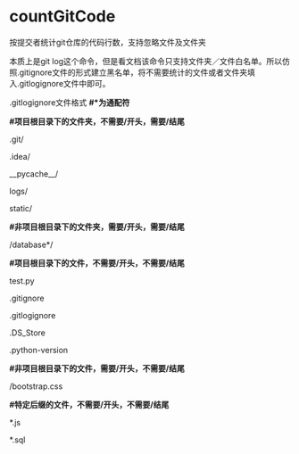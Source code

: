 # countGitCode
按提交者统计git仓库的代码行数，支持忽略文件及文件夹

本质上是git log这个命令，但是看文档该命令只支持文件夹／文件白名单。所以仿照.gitignore文件的形式建立黑名单，将不需要统计的文件或者文件夹填入.gitlogignore文件中即可。


.gitlogignore文件格式
__#*为通配符__

__#项目根目录下的文件夹，不需要/开头，需要/结尾__

.git/

.idea/

\_\_pycache\_\_/

logs/

static/


__#非项目根目录下的文件夹，需要/开头，需要/结尾__

/database*/


__#项目根目录下的文件，不需要/开头，不需要/结尾__

test.py

.gitignore

.gitlogignore

.DS_Store

.python-version


__#非项目根目录下的文件，需要/开头，不需要/结尾__

/bootstrap.css


__#特定后缀的文件，不需要/开头，不需要/结尾__

*.js

*.sql

